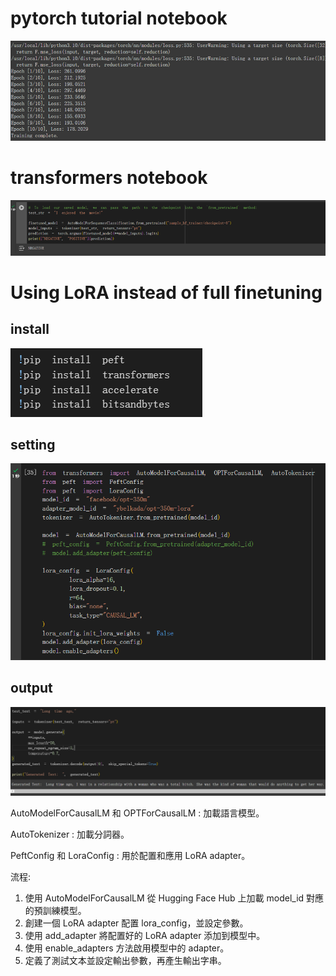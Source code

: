 # pytorch tutorial notebook
![tutorial](image.png)

# transformers notebook
![transformers](image-1.png)

# Using LoRA instead of full finetuning
## install
![LoRA0](image-5.png)
## setting
![LoRA1](image-6.png)
## output
![LoRA2](image-4.png)

AutoModelForCausalLM 和 OPTForCausalLM : 加載語言模型。

AutoTokenizer : 加載分詞器。

PeftConfig 和 LoraConfig : 用於配置和應用 LoRA adapter。

流程:
1. 使用 AutoModelForCausalLM 從 Hugging Face Hub 上加載 model_id 對應的預訓練模型。
2. 創建一個 LoRA adapter 配置 lora_config，並設定參數。
3. 使用 add_adapter 將配置好的 LoRA adapter 添加到模型中。
4. 使用 enable_adapters 方法啟用模型中的 adapter。
5. 定義了測試文本並設定輸出參數，再產生輸出字串。
